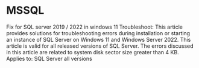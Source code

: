 # MSSQL
Fix for SQL server 2019 / 2022 in windows 11
Troubleshoot:
This article provides solutions for troubleshooting errors during installation or starting an instance of SQL Server on Windows 11 and Windows Server 2022. This article is valid for all released versions of SQL Server.
The errors discussed in this article are related to system disk sector size greater than 4 KB.
Applies to:   SQL Server all versions
